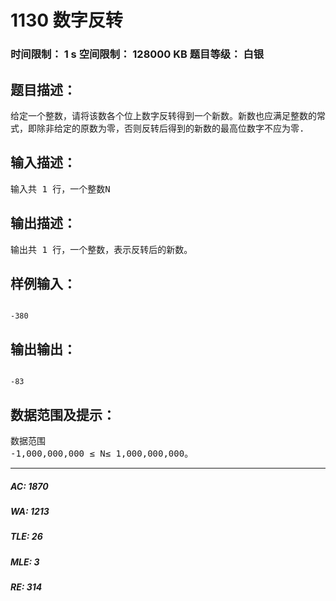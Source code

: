 # 1130 数字反转   
### 时间限制： 1 s     空间限制： 128000 KB     题目等级： 白银  
## 题目描述：  

<pre>
给定一个整数，请将该数各个位上数字反转得到一个新数。新数也应满足整数的常见形  
式，即除非给定的原数为零，否则反转后得到的新数的最高位数字不应为零.
</pre>
  
  
## 输入描述：  

<pre>
输入共 1 行，一个整数N
</pre>
  
  
## 输出描述：  

<pre>
输出共 1 行，一个整数，表示反转后的新数。
</pre>
  
  
## 样例输入：  

<pre><code>
-380
</code></pre>
  
  
## 输出输出：  

<pre><code>
-83
</code></pre>
  
  
## 数据范围及提示：  

<pre>
数据范围  
-1,000,000,000 ≤ N≤ 1,000,000,000。
</pre>
  
  
***  

##### AC: 1870  
##### WA: 1213  
##### TLE: 26  
##### MLE: 3  
##### RE: 314  
